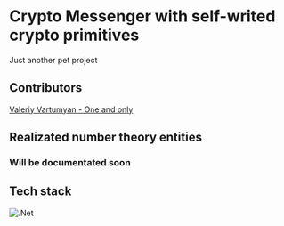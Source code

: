# Crypto Messenger with self-writed crypto primitives 
Just another pet project

## Contributors
[Valeriy Vartumyan - One and only](https://github.com/DeoEsor)

## Realizated number theory entities

### Will be documentated soon

## Tech stack

![.Net](https://img.shields.io/badge/.NET-5C2D91?style=for-the-badge&logo=.net&logoColor=white)